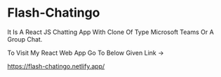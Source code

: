 # Flash-Chatingo


It Is A React JS Chatting App With Clone Of Type Microsoft Teams Or A Group Chat.

To Visit My React Web App Go To Below Given Link ->

https://flash-chatingo.netlify.app/
